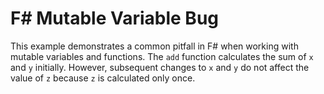 # F# Mutable Variable Bug

This example demonstrates a common pitfall in F# when working with mutable variables and functions.  The `add` function calculates the sum of `x` and `y` initially.  However, subsequent changes to `x` and `y` do not affect the value of `z` because `z` is calculated only once.